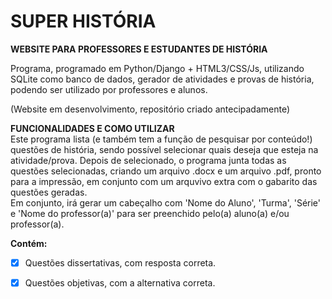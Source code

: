 # SUPER HISTÓRIA <br>
**WEBSITE PARA PROFESSORES E ESTUDANTES DE HISTÓRIA**

Programa, programado em Python/Django + HTML3/CSS/Js, utilizando SQLite como banco de dados, gerador de atividades e provas de história, podendo ser utilizado por professores e alunos.

(Website em desenvolvimento, repositório criado antecipadamente)

**FUNCIONALIDADES E COMO UTILIZAR** <br>
Este programa lista (e também tem a função de pesquisar por conteúdo!) questões de história, sendo possível selecionar quais deseja que esteja na atividade/prova. Depois de selecionado, o programa junta todas as questões selecionadas, criando um arquivo .docx e um arquivo .pdf, pronto para a impressão, em conjunto com um arquvivo extra com o gabarito das questões geradas. <br>
Em conjunto, irá gerar um cabeçalho com 'Nome do Aluno', 'Turma', 'Série' e 'Nome do professor(a)' para ser preenchido pelo(a) aluno(a) e/ou professor(a).

**Contém:**

- [x] Questões dissertativas, com resposta correta. <br>
- [x] Questões objetivas, com a alternativa correta. <br>
  
